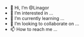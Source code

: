 - 👋 Hi, I’m @Linagor
- 👀 I’m interested in ...
- 🌱 I’m currently learning ...
- 💞️ I’m looking to collaborate on ...
- 📫 How to reach me ...

<!---
Linagor/Linagor is a ✨ special ✨ repository because its `README.md` (this file) appears on your GitHub profile.
You can click the Preview link to take a look at your changes.
--->
